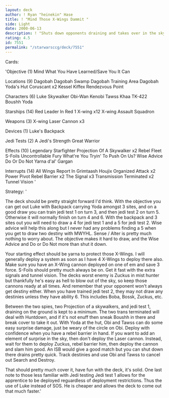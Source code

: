 ```yaml
---
layout: deck
author: ! Ryan "heinekin" Hase
title: ! "Mind Those X-Wings Dammit "
side: Light
date: 2000-06-13
description: ! "Shuts down opponents draining and takes over in the sky"
rating: 4.5
id: 7551
permalink: "/starwarsccg/deck/7551"
---
```

Cards: 

'Objective (1)
Mind What You Have Learned/Save You It Can

Locations  (9)
Dagobah
Dagobah Swamp
Dagobah Training Area
Dagobah Yoda's Hut
Coruscant  x2
Kessel
Kiffex
Rendezvous Point

Characters (6)
Luke Skywalker
Obi-Wan Kenobi
Tawss Khaa
TK-422
Boushh
Yoda

Starships (14)
Red Leader In Red 1
X-wing	x12
X-wing Assault Squadron

Weapons (3)
X-wing Laser Cannon  x3

Devices (1)
Luke's Backpack

Jedi Tests (2)
A Jedi's Strength
Great Warrior

Effects (10)
Legendary Starfighter
Projection Of A Skywalker  x2
Rebel Fleet
S-Foils
Uncontrollable Fury
What're You Tryin' To Push On Us?
Wise Advice
Do Or Do Not
Yarna d'al' Gargan

Interrupts (14)
All Wings Report In
Grimtaash
Houjix
Organized Attack  x2
Power Pivot
Rebel Barrier  x2
The Signal  x3
Transmission Terminated  x2
Tunnel Vision '

Strategy: '

The deck should be pretty straight forward I'd think.  With the objective you can get out Luke with Backpack carrying Yoda amongst 3 sites, and on a good draw you can train jedi test 1 on turn 3, and then jedi test 2 on turn 5.	Otherwise it will normally finish on turn 4 and 6.  With the backpack and 3 sites out you will need to draw a 4 for jedi test 1 and a 5 for jedi test 2.  Wise advice will help this along but I never had any problems finding a 5 when you get to draw two destiny with MWYHL.  Sense / Alter is pretty much nothing to worry about.	The objective makes it hard to draw, and the Wise Advice and Do or Do Not more than shut it down.

Your starting effect should be yarna to protect those X-Wings.	I will generally deploy a system as soon as I have 4 X-Wings to deploy there also.  Make sure you have an X-Wing cannon deployed on one of em and save 3 force.  S-Foils should pretty much always be on.  Get it fast with the extra signals and tunnel vision.  The decks worst enemy is Zuckus in mist hunter but thankfully he's easy as hell to blow out of the sky, so keep those cannons ready at all times.  And remember that your opponent won't always get destiny either.  When you have trained jedi test 2, they may not draw any destinies unless they have ability 6.  This includes Boba, Bossk, Zuckus, etc.

Between the two spies, two Projection of a skywalkers, and jedi test 1, draining on the ground is kept to a minimum.  The two trans terminated will deal with Huntdown, and if it's not enuff then sneak Boushh in there and break cover to take it out.  With Yoda at the hut, Obi and Tawss can do some easy surprise damage, just be weary of the circle on Obi.  Deploy with confidence when you have a rebel barrier in hand.  If you want to add an element of surprise in the sky, then don't deploy the Laser cannon.  Instead, wait for them to deploy Zuckus, rebel barrier him, then deploy the cannon and slam him good.	An ISB would give a good match but you can shut down there drains pretty quick.  Track destinies and use Obi and Tawss to cancel out Search and Destroy.

That should pretty much cover it, have fun with the deck, it's solid.	One last note to those less familiar with Jedi testing  Jedi test 1 allows for the apprentice to be deployed reguardless of deployment restrictions.  Thus the use of Luke instead of SOS.  He is cheaper and allows the deck to come out that much faster.'
